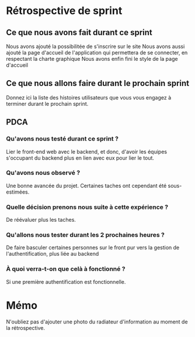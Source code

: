 # Rétrospective de sprint


## Ce que nous avons fait durant ce sprint
Nous avons ajouté la possibilitée de s'inscrire sur le site
Nous avons aussi ajouté la page d'accueil de l'application qui permettera de se connecter, en respectant la charte graphique
Nous avons enfin fini le style de la page d'accueil

## Ce que nous allons faire durant le prochain sprint
Donnez ici la liste des histoires utilisateurs que vous vous engagez à terminer durant le prochain sprint.

## PDCA 
### Qu'avons nous testé durant ce sprint ? 
Lier le front-end web avec le backend, et donc, d'avoir les équipes s'occupant du backend plus en lien avec eux pour lier le tout.

### Qu'avons nous observé ? 
Une bonne avancée du projet.
Certaines taches ont cependant été sous-estimées.

### Quelle décision prenons nous suite à cette expérience ?
 De réévaluer plus les taches.

### Qu'allons nous tester durant les 2 prochaines heures ?
 De faire basculer certaines personnes sur le front pur vers la gestion de l'authentification, plus liée au backend 

### À quoi verra-t-on que celà à fonctionné ?
   Si une première authentification est fonctionnelle.


# Mémo
N'oubliez pas d'ajouter une photo du radiateur d'information au moment de la rétrospective.
